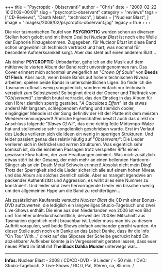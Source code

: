 +++
title = "Psycroptic - Ob(servant)"
author = "Chris"
date = "2009-02-22 16:21:09+00:00"
slug = "psycroptic-observant"
category = "reviews"
tags = ["CD-Reviews", "Death Metal", "technisch", ]
labels = ["Nuclear Blast", ]
image = "images//2009/02/psycroptic-observant.jpg"
legacy = true
+++

Die vier tasmanischen Teufel von **PSYCROPTIC** wurden schon an diversen Stellen hoch gelobt und mit ihrem Deal bei _Nuclear Blast_ ist noch eine Welle der Euphorie hinzugekommen. Zugegeben, für _Nuclear Blast_ ist diese Band schon ungewöhnlich technisch vertrackt und hart, was nochmal für besondere Aufmerksamkeit sorgt. Aber das steht auf einen anderem Blatt...

Als bisher **PSYCROPTIC**-Unbedarfter, gehe ich an die Musik auf dem mittlerweile vierten Album der Band recht unvoreingenommen ran. Das Cover erinnert mich schonmal unweigerlich an "_Crown Of Souls_" von **Deeds Of Flesh**. Aber auch, wenn beide Bands auf hohem technischen Niveau arbeiten, spielen beide Bands in unterschiedlichen Ligen. So finde ich die Tasmanen oftmals wenig songdienlich, sondern einfach nur technisch verspielt zum Selbstzweck!
So beginnt direkt der Opener und Titeltrack von "_Ob(servant)_" ziemlich brutal vertrackt, das den Einstieg in das Album für den Hörer ziemlich sperrig gestaltet. "_A Calculated Effort_" ist da etwas anders! Mit langsam, schleppendem Anfang und ziemlich cooler, eingängiger Melodie ist der Song definitiv der Hit der Platte mit dem meisten Wiedererkennungswert! Ähnliche Eigenschaften besitzt auch das direkt im Anschluss folgende "_Slaves Of Nil_", das eine richtig fette Midtempo-Walze hat und stellenweise sehr songdienlich geschrieben wurde. Erst im Verlauf des Liedes verlieren sich die Ideen ein wenig in sperrigen Strukturen.
Und leider passiert genau dies relativ häufig auf "_Ob(servant)_": Die Lieder verlieren sich in Gefrickel und wirren Strukturen. Was eigentlich sehr komisch ist, da die einzelnen Passagen trotz verspielter Riffs einen gewissen Flow haben, der zum Headbangen animiert. Was mich zusätzlich etwas stört ist der Gesang, der mich mehr an einen bellenden Hardcore-Sänger als an ein Death Metal Schwein erinnert! Absolut nicht mein Ding!
Trotz der Sperrigkeit sind die Lieder sicherlich alle auf einem hohen Niveau und das Album als solches ziemlich solide. Aber es mangelt irgendwie an packender Authentizität und Aggression, es wirkt alles eine Nummer zu konstruiert. Und leider sind zwei hervorragende Lieder ein bisschen wenig um den allgemeinen Hype um die Band zu rechtfertigen...

Als zusätzlichen Kaufanreiz versucht _Nuclear Blast_ die CD mit einer Bonus-DVD aufzuwerten, die lediglich ein langweiliges Studio-Tagebuch und zwei Live-Shows enthält. Die eine aus den Niederlanden von 2006 ist von Bild und Ton eher unterdurchschnittlich, derweil der 2008er Mitschnitt aus Tasmanien eigentlich recht brauchbar ist. Leider muss man bis zu diesem Auftritt vorspulen, weil beide Shows einfach aneinander gereiht wurden.
An dieser Stelle auch noch ein Danke an das Label: Danke, dass ihr die Info "On Tour With..." direkt auf das Slipcase der Scheibe gedruckt habt! Ein abziehbarer Aufkleber könnte ja in Vergessenheit geraten lassen, dass euer neues Pferd im Stall mit **The Black Dahlia Murder** unterwegs war....





---
**Infos:**
Nuclear Blast - 2008 / 
CD/CD+DVD - 9 Lieder / ~ 50 min. / 
DVD: Studio-Tagebuch, 2 Live-Shows / 
RC 0, Pal, Stereo, ca, 85 min. / 
